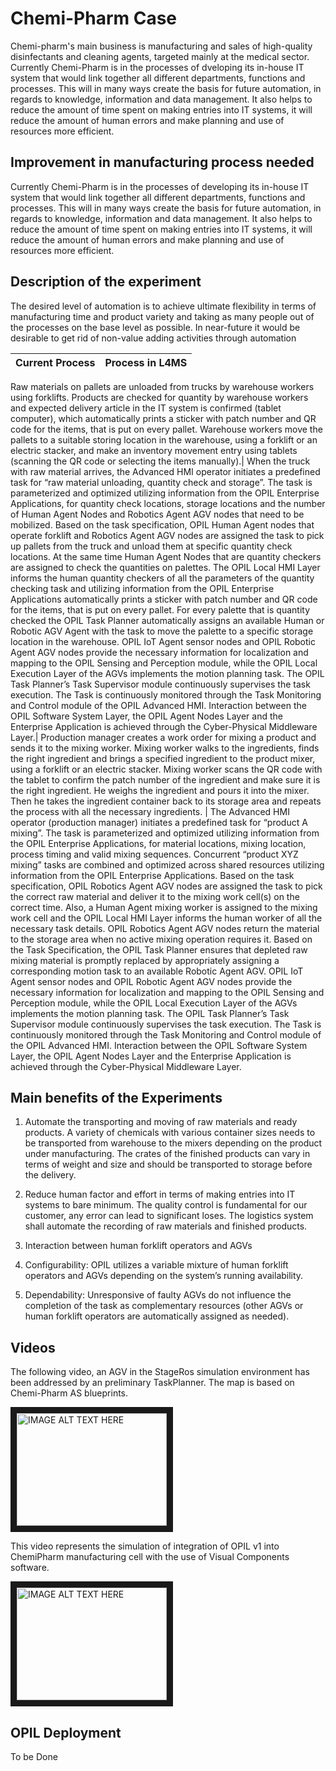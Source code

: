 # Chemi-Pharm Case

Chemi-pharm's main business is manufacturing and sales of high-quality disinfectants and cleaning agents, targeted mainly at the medical sector. Currently Chemi-Pharm is in the processes of dveloping its in-house IT system that would link together all different departments, functions and processes. This will in many ways create the basis for future automation, in regards to knowledge, information and data management. It also helps to reduce the amount of time spent on making entries into IT systems, it will reduce the amount of human errors and make planning and use of resources more efficient.

## Improvement in manufacturing process needed

Currently Chemi-Pharm is in the processes of developing its in-house IT system that would link together all different departments, functions and processes. This will in many ways create the basis for future automation, in regards to knowledge, information and data management. It also helps to reduce the amount of time spent on making entries into IT systems, it will reduce the amount of human errors and make planning and use of resources more efficient.

## Description of the experiment
The desired level of automation is to achieve ultimate flexibility in terms of manufacturing time and product variety and taking as many people out of the processes on the base level as possible. In near-future it would be desirable to get rid of non-value adding activities through automation

**Current Process** | **Process in L4MS**          
------------|:--------------------------
Raw materials on pallets are unloaded from trucks by warehouse workers using forklifts. 
Products are checked for quantity by warehouse workers and expected delivery article in the IT system is confirmed (tablet computer), which automatically prints a sticker with patch number and QR code for the items, that is put on every pallet.
Warehouse workers move the pallets to a suitable storing location in the warehouse, using a forklift or an electric stacker, and make an inventory movement entry using tablets (scanning the QR code or selecting the items manually).| When the truck with raw material arrives, the Advanced HMI operator initiates a predefined task for “raw material unloading, quantity check and storage”. 
The task is parameterized and optimized utilizing information from the OPIL Enterprise Applications, for quantity check locations, storage locations and the number of Human Agent Nodes and Robotics Agent AGV nodes that need to be mobilized. Based on the task specification, OPIL Human Agent nodes that operate forklift and Robotics Agent AGV nodes are assigned the task to pick up pallets from the truck and unload them at specific quantity check locations. At the same time Human Agent Nodes that are quantity checkers are assigned to check the quantities on palettes. 
The OPIL Local HMI Layer informs the human quantity checkers of all the parameters of the quantity checking task and utilizing information from the OPIL Enterprise Applications automatically prints a sticker with patch number and QR code for the items, that is put on every pallet. For every palette that is quantity checked the OPIL Task Planner automatically assigns an available Human or Robotic AGV Agent with the task to move the palette to a specific storage location in the warehouse. 
OPIL IoT Agent sensor nodes and OPIL Robotic Agent AGV nodes provide the necessary information for localization and mapping to the OPIL Sensing and Perception module, while the OPIL Local Execution Layer of the AGVs implements the motion planning task. The OPIL Task Planner’s Task Supervisor module continuously supervises the task execution.  The Task is continuously monitored through the Task Monitoring and Control module of the OPIL Advanced HMI. Interaction between the OPIL Software System Layer, the OPIL Agent Nodes Layer and the Enterprise Application is achieved through the Cyber-Physical Middleware Layer.|
Production manager creates a work order for mixing a product and sends it to the mixing worker. 
Mixing worker walks to the ingredients, finds the right ingredient and brings a specified ingredient to the product mixer, using a forklift or an electric stacker. 
Mixing worker scans the QR code with the tablet to confirm the patch number of the ingredient and make sure it is the right ingredient. He weighs the ingredient and pours it into the mixer. Then he takes the ingredient container back to its storage area and repeats the process with all the necessary ingredients. | The Advanced HMI operator (production manager) initiates a predefined task for “product A mixing”. The task is parameterized and optimized utilizing information from the OPIL Enterprise Applications, for material locations, mixing location, process timing and valid mixing sequences. 
Concurrent “product XYZ mixing” tasks are combined and optimized across shared resources utilizing information from the OPIL Enterprise Applications. Based on the task specification, OPIL Robotics Agent AGV nodes are assigned the task to pick the correct raw material and deliver it to the mixing work cell(s) on the correct time. 
Also, a Human Agent mixing worker is assigned to the mixing work cell and the OPIL Local HMI Layer informs the human worker of all the necessary task details. OPIL Robotics Agent AGV nodes return the material to the storage area when no active mixing operation requires it. Based on the Task Specification, the OPIL Task Planner ensures that depleted raw mixing material is promptly replaced by appropriately assigning a corresponding motion task to an available Robotic Agent AGV. 
OPIL IoT Agent sensor nodes and OPIL Robotic Agent AGV nodes provide the necessary information for localization and mapping to the OPIL Sensing and Perception module, while the OPIL Local Execution Layer of the AGVs implements the motion planning task. The OPIL Task Planner’s Task Supervisor module continuously supervises the task execution. The Task is continuously monitored through the Task Monitoring and Control module of the OPIL Advanced HMI. 
Interaction between the OPIL Software System Layer, the OPIL Agent Nodes Layer and the Enterprise Application is achieved through the Cyber-Physical Middleware Layer.

## Main benefits of the Experiments

1. Automate the transporting and moving of raw materials and ready products. A variety of chemicals with various container sizes needs to be transported from warehouse to the mixers depending on the product under manufacturing. The crates of the finished products can vary in terms of weight and size and should be transported to storage before the delivery.

2. Reduce human factor and effort in terms of making entries into IT systems to bare minimum. The quality control is fundamental for our customer, any error can lead to significant loses. The logistics system shall automate the recording of raw materials and finished products.

3. Interaction between human forklift operators and AGVs

4. Configurability: OPIL utilizes a variable mixture of human forklift operators and AGVs depending on the system’s running availability.

5. Dependability: Unresponsive of faulty AGVs do not influence the completion of the task as complementary resources (other AGVs or human forklift operators are automatically assigned as needed).

## Videos
The following video, an AGV in the StageRos simulation environment has been addressed by an preliminary TaskPlanner. The map is based on Chemi-Pharm AS blueprints.

<a href="http://www.youtube.com/watch?feature=player_embedded&https://www.youtube.com/watch?v=vHUJEozs-KE
" target="_blank"><img src="http://img.youtube.com/vi/vHUJEozs-KE/0.jpg" 
alt="IMAGE ALT TEXT HERE" width="240" height="180" border="10" /></a>

This video represents the simulation of integration of OPIL v1 into ChemiPharm manufacturing cell with the use of Visual Components software.

<a href="http://www.youtube.com/watch?feature=player_embedded&https://www.youtube.com/watch?v=rBJ2doOHFto
" target="_blank"><img src="http://img.youtube.com/vi/rBJ2doOHFto/0.jpg" 
alt="IMAGE ALT TEXT HERE" width="240" height="180" border="10" /></a>

## OPIL Deployment
To be Done


